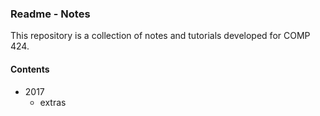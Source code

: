 ### Readme - Notes

This repository is a collection of notes and tutorials developed for COMP 424.

#### Contents
* 2017
  * extras
